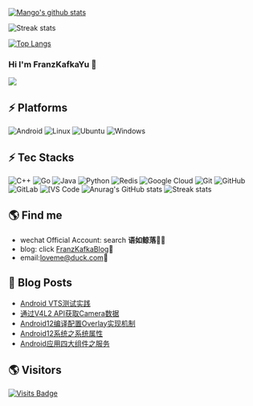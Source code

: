 [![Mango's github stats](https://github-readme-stats.vercel.app/api?username=lucc1832)](https://github.com/mango-lzp/github-readme-stats)

![Streak stats](https://github-readme-streak-stats.herokuapp.com/?user=lucc1832&show_icons=true&theme=tokyonight)

[![Top Langs](https://github-readme-stats.vercel.app/api/top-langs/?username=lucc1832)](https://github.com/anuraghazra/github-readme-stats)


### Hi I'm FranzKafkaYu 👋

<!--
**FranzKafkaYu/FranzKafkaYu** is a ✨ _special_ ✨ repository because its `README.md` (this file) appears on your GitHub profile.

Here are some ideas to get you started:


-->
![](./profile-3d-contrib/profile-night-rainbow.svg)
## ⚡ Platforms

![Android](https://img.shields.io/badge/Android-3DDC84?style=for-the-badge&logo=android&logoColor=white)
![Linux](https://img.shields.io/badge/Linux-FCC624?style=for-the-badge&logo=linux&logoColor=black)
![Ubuntu](https://img.shields.io/badge/Ubuntu-E95420?style=for-the-badge&logo=ubuntu&logoColor=white)
![Windows](https://img.shields.io/badge/Windows-0078D6?style=for-the-badge&logo=windows&logoColor=white)

## ⚡ Tec Stacks

![C++](https://img.shields.io/badge/-C++-00599C?style=flat-square&logo=c)
![Go](https://img.shields.io/badge/-go-%23E44D27?style=flat-square&logo=go&logoColor=ffffff)
![Java](https://img.shields.io/badge/-java-E34A86?style=flat-square&logo=java)
![Python](https://img.shields.io/badge/-Python-black?style=flat-square&logo=Python)
![Redis](https://img.shields.io/badge/-Redis-black?style=flat-square&logo=Redis)
![Google Cloud](https://img.shields.io/badge/Google%20Cloud-black?style=flat-square&logo=google-cloud)
![Git](https://img.shields.io/badge/-Git-black?style=flat-square&logo=git)
![GitHub](https://img.shields.io/badge/-GitHub-181717?style=flat-square&logo=github)
![GitLab](https://img.shields.io/badge/-GitLab-FCA121?style=flat-square&logo=gitlab)
<img alt="[VS Code" src="https://img.shields.io/badge/-VSCode-%23007ACC?style=flat-square&logo=visual-studio-code" />
![Anurag's GitHub stats](https://github-readme-stats-git-masterrstaa-rickstaa.vercel.app/api?username=lucc1832&theme=default&show_icons=true&card_width=495px)
![Streak stats](https://github-readme-streak-stats.herokuapp.com/?user=lucc1832&show_icons=true&theme=tokyonight)  


## 🌎 Find me
- wechat Official Account: search **语如鲸落**✍🏾
- blog: click [FranzKafkaBlog](https://coderfan.net/):memo:    
- email:<a href="mailto:loveme@duck.com">loveme@duck.com</a>:e-mail:
## 🚀 Blog Posts
<!-- BLOG-POST-LIST:START -->
- [Android VTS测试实践](https://coderfan.net/android-vts%e6%b5%8b%e8%af%95%e5%ae%9e%e8%b7%b5.html?utm_source=rss&utm_medium=rss&utm_campaign=android-vts%25e6%25b5%258b%25e8%25af%2595%25e5%25ae%259e%25e8%25b7%25b5)
- [通过V4L2 API获取Camera数据](https://coderfan.net/acuqiring-camera-metadata-via-v4l2-apis.html?utm_source=rss&utm_medium=rss&utm_campaign=acuqiring-camera-metadata-via-v4l2-apis)
- [Android12编译配置Overlay实现机制](https://coderfan.net/android12-compilation-resources-overlay.html?utm_source=rss&utm_medium=rss&utm_campaign=android12-compilation-resources-overlay)
- [Android12系统之系统属性](https://coderfan.net/android12-system-properties.html?utm_source=rss&utm_medium=rss&utm_campaign=android12-system-properties)
- [Android应用四大组件之服务](https://coderfan.net/android-app-development-service-usage.html?utm_source=rss&utm_medium=rss&utm_campaign=android-app-development-service-usage)
<!-- BLOG-POST-LIST:END -->

## 🌎 Visitors
[![Visits Badge](https://badges.pufler.dev/visits/puf17640/git-badges)](https://badges.pufler.dev)
